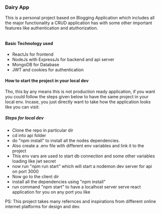### Dairy App

This is a personal project based on Blogging Application which includes all the major functionality a CRUD application has with some other important features like authentication and atuthorization.

```

```

#### Basic Technology used

- ReactJs for frontend
- NodeJs with ExpressJs for backend and api server
- MongoDB for Database
- JWT and cookies for authentication

#### How to start the project in your local dev

Tho, this by any means this is not production ready application, if you want you could follow the steps given below to have the same project in your local env. Incase, you just directly want to take how the application looks like you can visit:

##### Steps for local dev

- Clone the repo in particular dir
- cd into api folder
- do "npm install" to install all the nodes dependencies.
- Also create a .env file with different env variables and link it to the project
- This env vars are used to start db connection and some other variables loading like jwt secret
- now run "npm run start" which will start a nodemon dev server for api on port 3000
- Now go to the client dir
- install all the dependencies using "npm install"
- run command "npm start" to have a localhost server serve react application for you on any port you like

PS: This project takes many refernces and inspirations from different online internet platforms for design and dev.

